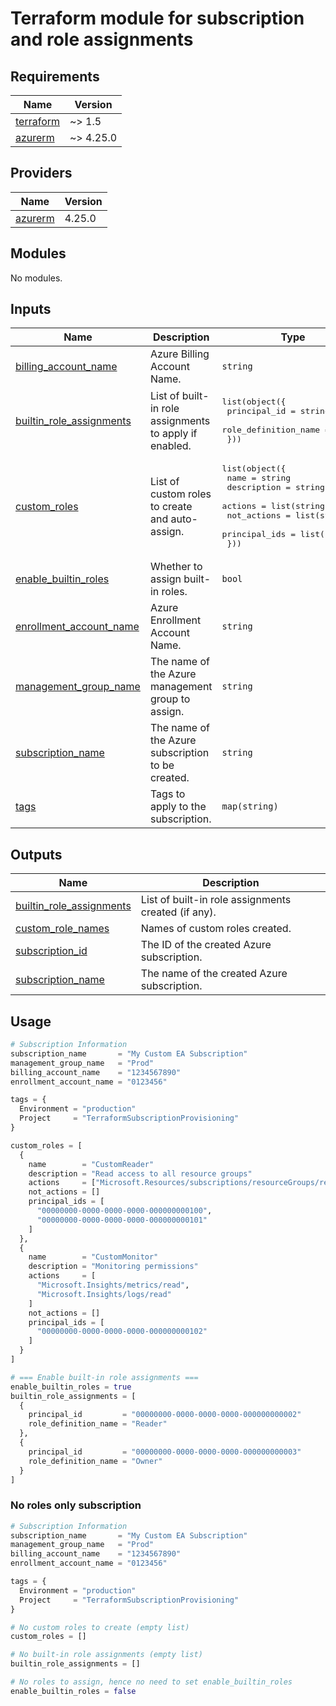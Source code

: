 # Terraform module for subscription and role assignments  

<!-- BEGIN_TF_DOCS -->
## Requirements

| Name | Version |
|------|---------|
| <a name="requirement_terraform"></a> [terraform](#requirement\_terraform) | ~> 1.5 |
| <a name="requirement_azurerm"></a> [azurerm](#requirement\_azurerm) | ~> 4.25.0 |
## Providers

| Name | Version |
|------|---------|
| <a name="provider_azurerm"></a> [azurerm](#provider\_azurerm) | 4.25.0 |
## Modules

No modules.
## Inputs

| Name | Description | Type | Default | Required |
|------|-------------|------|---------|:--------:|
| <a name="input_billing_account_name"></a> [billing\_account\_name](#input\_billing\_account\_name) | Azure Billing Account Name. | `string` | n/a | yes |
| <a name="input_builtin_role_assignments"></a> [builtin\_role\_assignments](#input\_builtin\_role\_assignments) | List of built-in role assignments to apply if enabled. | <pre>list(object({<br/>    principal_id         = string<br/>    role_definition_name = string<br/>  }))</pre> | `[]` | no |
| <a name="input_custom_roles"></a> [custom\_roles](#input\_custom\_roles) | List of custom roles to create and auto-assign. | <pre>list(object({<br/>    name          = string<br/>    description   = string<br/>    actions       = list(string)<br/>    not_actions   = list(string)<br/>    principal_ids = list(string)<br/>  }))</pre> | `[]` | no |
| <a name="input_enable_builtin_roles"></a> [enable\_builtin\_roles](#input\_enable\_builtin\_roles) | Whether to assign built-in roles. | `bool` | `false` | no |
| <a name="input_enrollment_account_name"></a> [enrollment\_account\_name](#input\_enrollment\_account\_name) | Azure Enrollment Account Name. | `string` | n/a | yes |
| <a name="input_management_group_name"></a> [management\_group\_name](#input\_management\_group\_name) | The name of the Azure management group to assign. | `string` | `""` | no |
| <a name="input_subscription_name"></a> [subscription\_name](#input\_subscription\_name) | The name of the Azure subscription to be created. | `string` | n/a | yes |
| <a name="input_tags"></a> [tags](#input\_tags) | Tags to apply to the subscription. | `map(string)` | `{}` | no |  
## Outputs

| Name | Description |
|------|-------------|
| <a name="output_builtin_role_assignments"></a> [builtin\_role\_assignments](#output\_builtin\_role\_assignments) | List of built-in role assignments created (if any). |
| <a name="output_custom_role_names"></a> [custom\_role\_names](#output\_custom\_role\_names) | Names of custom roles created. |
| <a name="output_subscription_id"></a> [subscription\_id](#output\_subscription\_id) | The ID of the created Azure subscription. |
| <a name="output_subscription_name"></a> [subscription\_name](#output\_subscription\_name) | The name of the created Azure subscription. |
<!-- END_TF_DOCS -->

## Usage

```tf
# Subscription Information
subscription_name       = "My Custom EA Subscription"
management_group_name   = "Prod"
billing_account_name    = "1234567890"
enrollment_account_name = "0123456"

tags = {
  Environment = "production"
  Project     = "TerraformSubscriptionProvisioning"
}

custom_roles = [
  {
    name        = "CustomReader"
    description = "Read access to all resource groups"
    actions     = ["Microsoft.Resources/subscriptions/resourceGroups/read"]
    not_actions = []
    principal_ids = [
      "00000000-0000-0000-0000-000000000100",
      "00000000-0000-0000-0000-000000000101"
    ]
  },
  {
    name        = "CustomMonitor"
    description = "Monitoring permissions"
    actions     = [
      "Microsoft.Insights/metrics/read",
      "Microsoft.Insights/logs/read"
    ]
    not_actions = []
    principal_ids = [
      "00000000-0000-0000-0000-000000000102"
    ]
  }
]

# === Enable built-in role assignments ===
enable_builtin_roles = true
builtin_role_assignments = [
  {
    principal_id         = "00000000-0000-0000-0000-000000000002"
    role_definition_name = "Reader"
  },
  {
    principal_id         = "00000000-0000-0000-0000-000000000003"
    role_definition_name = "Owner"
  }
]

```

### No roles only subscription

```tf
# Subscription Information
subscription_name       = "My Custom EA Subscription"
management_group_name   = "Prod"
billing_account_name    = "1234567890"
enrollment_account_name = "0123456"

tags = {
  Environment = "production"
  Project     = "TerraformSubscriptionProvisioning"
}

# No custom roles to create (empty list)
custom_roles = []

# No built-in role assignments (empty list)
builtin_role_assignments = []

# No roles to assign, hence no need to set enable_builtin_roles
enable_builtin_roles = false

```
